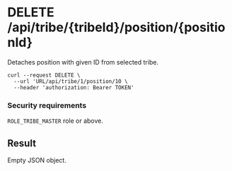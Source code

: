 # DELETE /api/tribe/{tribeId}/position/{positionId}

Detaches position with given ID from selected tribe.

```
curl --request DELETE \
  --url 'URL/api/tribe/1/position/10 \
  --header 'authorization: Bearer TOKEN'
```

### Security requirements
`ROLE_TRIBE_MASTER` role or above.

## Result
Empty JSON object.